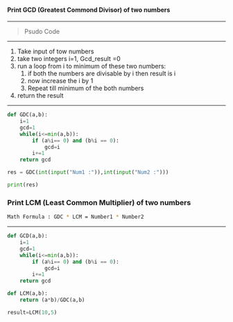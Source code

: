 #### Print GCD (Greatest Commond Divisor) of two numbers
---  
> Psudo Code
---
1. Take input of tow numbers
2. take two integers i=1, Gcd_result =0
3. run a loop from i to minimum of these two numbers:
   1. if both the numbers are divisable by i then result is i
   2. now increase the i by 1
   3. Repeat till minimum of the both numbers
4. return the result
---

```python
def GDC(a,b):
    i=1
    gcd=1
    while(i<=min(a,b)):
        if (a%i== 0) and (b%i == 0):
            gcd=i
        i+=1
    return gcd 

res = GDC(int(input("Num1 :")),int(input("Num2 :")))

print(res)
```

### Print LCM (Least Common Multiplier) of two numbers

```bash
Math Formula : GDC * LCM = Number1 * Number2
```
---
```python
def GCD(a,b):
    i=1
    gcd=1
    while(i<=min(a,b)):
        if (a%i== 0) and (b%i == 0):
            gcd=i
        i+=1
    return gcd 

def LCM(a,b):
    return (a*b)/GDC(a,b)

result=LCM(10,5)
```